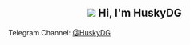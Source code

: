 <h2 align="center"><b><img src="http://avatars.githubusercontent.com/u/84650617?s=48&v=4"/> Hi, I'm HuskyDG</b></h2>

Telegram Channel: [@HuskyDG](http://t.me/HuskyDG)
